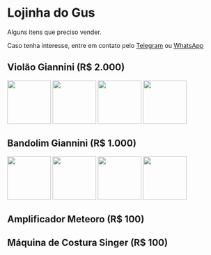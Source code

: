 # Lojinha do Gus

Alguns itens que preciso vender.

Caso tenha interesse, entre em contato pelo [Telegram](http://t.me/vavomr) ou [WhatsApp](https://wa.me/5511953661032)

## Violão Giannini (R$ 2.000)

<img src="https://lh3.googleusercontent.com/ar3kXmZDLqw2_7uvK860Mb9SK-pdKukVaCB9zh1xgn3GUhcUSUU6IXPFGLAbiyFTZadWNnyiGqPqf_QSMXOKVctvOJ9JIxs2Juj8Miyb2Erq6y6YzoakBChoIR8s-K9uq1ub0WRG6CvhEcnNuYq2h5ETKAiYKlKBZGi-20GPBfIeSTlSSOdNMyizTamXbLZdb0_Oq1TrUhuMCdu6fFaT9lLWxYT-yqwU8u9pXHu0d9nsP5F9M55v3tb-6J5UimI4hp8sibahz_BU99_Wdk4ZigY6RUvwAGt5jfyJKErPb-aJl3GzlPofO77gMSZrfNMqYscUzkwjLG1ef3eN7NOtHq5XEQdKVrGYr5rP2xhaAS_XcG49ke2EVN_08mTgNBVFmaHwf7KfUs5gIIzyLolE38kU6puBoHM4k4RfI1SeFywOzr0wiLP6qggU-bP8vXFXyfy3J2oOVy3-N0oL6Fq0_rG0CDRpS-SCD8rqa_YHdTdc--sQFJR5l9WK48pTSl7A18STOMzBcnMk9qnlLxkNl40pf8fIzCOnHdbcCbwZXjn0xHcTVwCsJ6lLnX84pORvEq6VeCFzfwCoqbp5UF-L1Q6h1v1ce8l5CbqpZLwitDd-1fenz_UyTqzNKfsALsvNoSBpWteBf1dj3bgLsUfm02ulDavBFl4v3SpdPZD_0coF9QW_BFm8m2I=w549-h976-no" width="100" /> <img src="https://lh3.googleusercontent.com/cLvp3Zy7mKgzLm9STRmwvMfn9LckMcSR0OfCo1rE1gEWLsOddCbaC6KzsNGqRqJYgJbqWWb8LqPOSR6SzpAE4kmH-7CyT_g4epo71cgbH6RcNO-JMxgeu4JFs9If_2GmqCgMU5zi9rwUdGOOzcOG_Lcz1Kx-lazYR8wvSKICPKAo7Jhk_vW4lp9sAS6duzqbtP5noSX7C9ITb9W9M_JfxkcYmDDe2N7-SalrDfsN7TqeRuOJHjrs0SF0yEi24LpaBfs7y0gBlQHRd7N_kTICaSPdZ2sPVj7EfHuI91amMkefPA3KQCpb2iDmJh3_NB6aLKzqtzkOdCjEpeHEQAhCrzdi5IN6tGF6vdUGrZup02y2lxAcsEAUAX5Mp2c7ppM8D1Oq7--enO9vE6_bkeu10MN4-SH4ANvur9lEvoTJRf0mFdW-_gOPlibNlNoIcI25NLEjhCI0fvP_9r9urIxxlzPCk45e_vdnQiJIf814yDXnVK0DzjDq91wPN-aysJpf4q8hovIShGBg5bQzf7ZrPmJqfYi14N_JkBL6itYmlUGA05zuGljJnW6vmrmpPqibahPaF6xiQ_LKu1bawMZtpERFLVK7aJo1p9fI2bJSpBa_3ZNVXGjd1abSzJXzFe5WiO7W4rSElJQROLWT46n-GJrO6qpjBuXbKyvoMpW4HIM294YvVuTBA4Y=w549-h976-no" width="100" /> <img src="https://lh3.googleusercontent.com/u-EZY1r2iDWJ3CJR7QVs-mvtgM9P4FiXZmFr5SK-cUW3-q_RKKKjlraTo1oJmlN3ITxNb0cDTHcgcyd_dthx-iCJhKxGYEsJ9DP5BFCsZdacQHQKJtMMyovFmymCuEVJQBSWuVbKRj8HvAJca4rL5pGyH3Xg8u5hb5keseeEdqjx9OwI-p60vILZe7Q7GIB6XXqarMrG46He8UPTJVWEneo9Eq7xuvsd-QUf0fsvf927t281C3a2AaIcfxlzdMEc9rpyF4lqja2Rsu7BPTwutkiHmW2Mo-YrAPIOnkrhNWNQuD-NKqD-gbMtonxtT7RnuJfBsx4H6jP5rU5yhU3fUmbU772ABGtI1D8O0W3PbiEnfjrSwuig2leMx0DyTDap_UF3KqITM-T8raEOeC89saBjVxVGYjQ1JeXfqHAL-CvU8hN2WMemBaO1psFAnsYmxgFr_5LJXRxsNjsUGAFPWNNTPWGyhnwwRc9Xor4bVKVXacDAkgjCVx5ED--51bIzB3K6vLUkhTDlvAkTHh26p2RaaceHBzjCv_wjOHS-r4B0qn9FRuXPAdf4l_GmpuHjV3SarwE8Lwf9y7aT_m6ukIllftdJylQTZsLRpfMB3aHZGGJw1LVOZamW9DVR4Lblwu_keBt1qCTWFeDlyvApE3dPjcQDkpuVHu48cB4UNr-QWEIaaaPa7vU=w549-h976-no" width="100" /> <img src="https://lh3.googleusercontent.com/HVe1khhR6g-0-hKzjhFvgUqGArTDGo7dV02WNLIv4ciGmhgceRYA7zGw22rAnpIzEMVWdOS19m9xlR-HPZ-Z8ll6iXTRmsSbqDv3aJfZ7hZnyXRyI7WB65VeECvMufI4DRTEb-t7EOi7gSk7GZlP0L0Yo9MsC7sybhQ7JNHoN6xCpqGae_JUYpgTr3VSqyvr-Q_eZm9oSuMe7_l35SfQI3g0wIxKbUCMddi2wjkBlV0rxtNyTgJR50IrIIrz9FbySU2zdDHlJVxcmgyTCU2kHSDsbQQOgkeMKnE5EOYwuKSy_Uv9TbOYKYIBcJ7swC4OCCNYTeHv19RgFgLSmr6hU7INpayi0Bazcm9uGEResP4Tmiprrx1vdALXibOy-QCfiH8khy_PhcwfXyfRnZql0NYI_TJQJszX2_xul3-Z-gF61CH4-jA5nGXHl-ydJ_SVuVtpTEca6RxXNa21BvrkK0Dk46T0LycPG2N06kBksJZaqtfaqALVzqnZ6v4Wl0D7j4ST_h4bfyw3JbKvjJ2rPRKbygEjEJAQfHe5HREA11QND0AvEQ6cp96-Egzmr_EQut9GAbecMWqfO4zqyxrQpVwL23znImIfd1qqz3mrknlnh7o3vdMy9JKgxBTEtb30vedglbKE0f2ApVpgb3BjELwksW1MeqF5e05anNil4wiIJSRBPFgnDDM=w549-h976-no" width="100" />

## Bandolim Giannini (R$ 1.000)
<img src="https://lh3.googleusercontent.com/SFiGR05CAVuyBNThDK9ms3hLM3hh0OGr15BpxbB29F7i_Re3shK7ayU29nInyEsCvgx6Kw8KOVXPcu79zpOP565jAjZGtcEF9Y1dzqO9P-IlIpaRg1h-yxx3QnE6E8hpkIxBPYgTtu6At_4x7UeQUdFDnIETEfDqioOt8YZuiiBjBoMp4vNHXQPuo_YP8q_ilhGd4wgWaqpvWwll3_whM2ZOHVwiVLDRk1kqTYe3cvAQhothyc99pxsGIzHKZzia6uL4OfdaenXkvPOhRVkyXEg6mYcwVVwDfxmtYOxGUQflYEfWAqvTh_fs5decopv1rEwWeK71lPxlys-W9ksRMBuDrW99FPAZnqYsPaq-C8isieRQfCJ-Gt9HODGUPfatebOYMEeI-DbbjS0sXxiKyASi7sK2bguftmfexLkOQqNTfb1qJ2Dbt7-ygczq0wYB9QTe7UWvX6feNKLfZ2jaffB3yAAh49GNIsGfkd6xpkyhCDrqyJ_y26TCSnixKMIpAodnHNbaG7vsp7S-OHZuosdXEv2bfCLWUqtk2sOW0B9SSVQDaKMqGQW6B0aHa4Cm5UjLyrNcQQluDaSrrOKKD6v34WmjuXNnWFlgmzIa2ebNjBEVtoJQ9CKd09cno3TwyfF9Gz7ZDUTr9l5VnVYZ7JPA70kSMZN1nhyBpkwZjp66D6-5WG3DfgY=w549-h976-no" width="100" /> <img src="https://lh3.googleusercontent.com/vqp-MtZolXFSkFNY3VwfexIPv5oXBzS56vMD1BANycZgeTys84bGwYBPehcqcsb1iq5jboZsc8xR7xlyPkZ7uMd5IaOPK8RpJUHbr4nLv2umv3D5ddJSfWE3XzaGmb_5tFHHXKyl0WivigpEwdP4NMSw4OzBkvSmaGYumah_HtLDGE3_Gmz8qQ-pgduc6tvUvnY73--N8OrYJKEonCnReZqyP_aOPRAU4hD-tCiAYnDMKFa2gAJbcizoz6VnxxeLdhjqGmhK4Dwr4_XS8N_R5QPBSc118c-hciJp3gZOfa33LOVwKI2vkvTTuo1yDmHKkd-DljEuehow9QFlxBNCq6Hf69oX_B3rZcnLhcLNMPc7hOzTB9YO4Ytc2fROvqQqI7uqgame0a-4AQa2U6h0iKVHh982vk8FWM2Un5oooYFcn5rxzUlWRQvBVEqpi5XfwIf0Aw4xYPK9C_a_OypXppYWDS2Pn6n9icN_zsNsXTdA_afZT6IJCBz3ZOUdL7zBWxB3wUHaDQqcKcxw_0upoY1FpadSBXBWPKeTSvPk2CzpwX4fq3MCVmnsUgMgvqxzPc-llknLlkhcU898ilJCvhAkM0ThqJ7hIzv5iphUQMq9kb0dlTME8TTFLXsn_gBvSRLnOO3MatEogX7IcDeIMuOcZLhyVYL4eFCw6uVt3aBvJQK96__L7D0=w549-h976-no" width="100" /> <img src="https://lh3.googleusercontent.com/Aoy2Yt_-h_hZWel44T8OhRF6lN_QXBsI_E0QQu2oUdGbB02zUogu5pw8-rWF3Fnxi9t19bxSgStreu1ESNLEZegOUFK94njUjplZSbyKtI00p5Izasu_ftRTIfBB6na1moqgRyXDE7MdAaNBITSX8q3Z9RUEf4vMrQouF93TK-rsS-zMxe1APM7W19agPnutkyBEPcXM9DM6DIUQeadlnTNbgFgUhUqh19U9Yh0h8SdezQEcOsPakhfUqScub5zNusPI0LlT-RtbSKpwht5qfbyjlPJK0cNNxMEWLUHkcuxOvRaxgT2QK34XRsUzrjAu4s7uArpYMsOJGEGiUOjaxxwguO49UxJwnO73x2JxUKfvlLjInijcYwkdSGYERsRjqr2EIXQva8-Lu-clvJmxGAyJv4TFDDpnhzYO2Q031-PbfXWbvV5TxIjDM1eb6w_CuGWi7dhIZ55Utgn86E4aUCJbQ-kS74NKL6H4eMX37V9SJIx223WnIS9lpzJpm9JrCvi6y2jdokoaG8zG19ZKLAyBuL0J8vvaJ3XZvYD-XiU22F43rTEVNOLx9UKL8FALU7OIW9Ak8bsVfGiKKCN1Im0UhZXFw7tf-GwvXJqTNaTi8nYIjZLH1sNwvw88AsEjRXtif1BmXAmgJUGmduQurn4NKgE8FwaKnsZU3-UCFeGducncWyykubM=w549-h976-no" width="100" /> <img src="https://lh3.googleusercontent.com/ltjJJluDy6qnRwW9o7FmlGmmOhHFPaeThBm36AexnysxnP0NeBewZJDzM29WXW5ZTCZU7mNS7MroeTKWG2_z7PhrVrbjElfyryG9SM8PMEwolR1x5kahqxf4VDKUh1VVBHhBQz3M5r3nRyXRfgIITkpqY7jrR56sHhcQl8mCrVUhWC-utdBs4ipcB2szC3oEwqZxbn_ChVY2b0rrCgyr-hhyL72TGZxnqJJF-8-5T2PMnaK4kv4cQx-coY6ubeDEIrt7612XNPzvhvt1OSucgydI_iF1zxaX12C7xi_s9gWe4Abxe6yqZXMQQ_bTd--aAZegwr_wUsUpPnRihiRIcoGM0_jYUDiBrL42QETOuNI7KUx9c7NR-Y3Mva7wmitWLITO-Rvza3YZxthrinuME_ERR_LGz5UxaagIKKUNVOGOTEjnfePYkQ1iNjzXkuk2sT6HcefK2g6A_XJub-KNVG9UykMy-f9rGZSundEbSPhbNy-yGvKndn-pws5yZhuTpeg8S8BaMRjIOxp86EDyVJvgcJP2JEWITJoB--CLwLhFQ3ZGs77r_n8HmihO-KB0U68StykezswT4VZyW3zwLOsHK-sBpvWBZFboQr-soYrD5jrZI2Cu5LU_djOQgA9PtebUzYh9v2oQ3lNf9COBY6ZXmUPALZBnQxIhP8yEWYj3BcIbea9GDTY=w549-h976-no" width="100" />

## Amplificador Meteoro (R$ 100)

## Máquina de Costura Singer (R$ 100)

